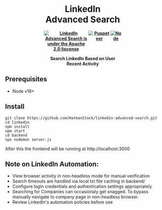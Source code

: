 <div align="center" style="display: block;margin-left: auto;margin-right: auto;width: 50%;">
<h1>LinkedIn Advanced Search</h1>
<div style="display: flex; justify-content: center; align-items: center;">
  <h4 style="margin: 0; display: flex;">
    <a href="https://www.apache.org/licenses/LICENSE-2.0.html">
      <img src="https://img.shields.io/badge/license-Apache2.0-blue" alt="LinkedIn Advanced Search is under the Apache 2.0 liscense" />
    </a>
    <a href="https://pptr.dev/">
      <img src="https://img.shields.io/badge/Puppeteer-violet" alt="Puppeteer" />
    </a>
    <a href="https://nodejs.org/en">
      <img src="https://img.shields.io/badge/Node-green" alt="Node" />
    </a>
  </h4>
</div>

  <p><b>Search LinkedIn Based on User Recent Activity</b> </p>
</div>

## Prerequisites

- Node v18+

## Install

```script
git clone https://github.com/HatmanStack/linkedin-advanced-search.git
cd linkedin
npm install
npm start
cd backend
npx nodemon server.js
```

After this the frontend will be running at http://localhost:3000

## Note on LinkedIn Automation:

- View browser activity in non-headless mode for manual verification
- Search timeouts are handled via local txt file caching in backend/
- Configure login credentials and authentication settings appropriately
- Searching for Companies can occasionaly get snagged.  To bypass manually navigate to company page in non-headless browser.
- Review LinkedIn's automation policies before use
